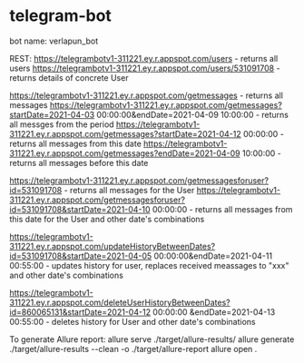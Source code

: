 # telegram-bot
bot name: verlapun_bot

REST:
https://telegrambotv1-311221.ey.r.appspot.com/users  - returns all users
https://telegrambotv1-311221.ey.r.appspot.com/users/531091708 - returns details of concrete User

https://telegrambotv1-311221.ey.r.appspot.com/getmessages  - returns all messages
https://telegrambotv1-311221.ey.r.appspot.com/getmessages?startDate=2021-04-03 00:00:00&endDate=2021-04-09 10:00:00 - returns all messges from the period
https://telegrambotv1-311221.ey.r.appspot.com/getmessages?startDate=2021-04-12 00:00:00 - returns all messages from this date
https://telegrambotv1-311221.ey.r.appspot.com/getmessages?endDate=2021-04-09 10:00:00 - returns all messages before this date


https://telegrambotv1-311221.ey.r.appspot.com/getmessagesforuser?id=531091708 - returns all messages for the User
https://telegrambotv1-311221.ey.r.appspot.com/getmessagesforuser?id=531091708&startDate=2021-04-10 00:00:00 - returns all messages from this date for the User
and other date's combinations


https://telegrambotv1-311221.ey.r.appspot.com/updateHistoryBetweenDates?id=531091708&startDate=2021-04-05 00:00:00&endDate=2021-04-11 00:55:00 - updates history for user,
replaces received meassages to "xxx"
and other date's combinations

https://telegrambotv1-311221.ey.r.appspot.com/deleteUserHistoryBetweenDates?id=860065131&startDate=2021-04-12 00:00:00 &endDate=2021-04-13 00:55:00 - deletes 
history for User
and other date's combinations


To generate Allure report:
allure serve ./target/allure-results/
allure generate ./target/allure-results --clean -o ./target/allure-report 
allure open . 


